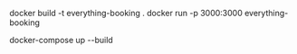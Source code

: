 docker build -t everything-booking .
docker run -p 3000:3000 everything-booking

docker-compose up --build
